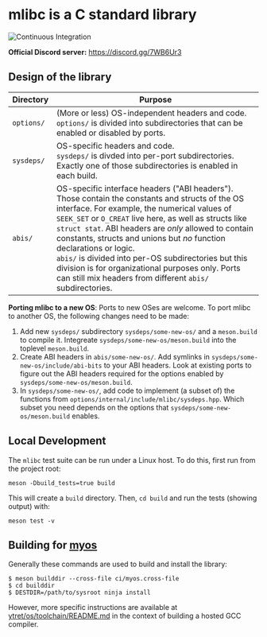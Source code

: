 # mlibc is a C standard library

![Continuous Integration](https://github.com/managarm/mlibc/workflows/Continuous%20Integration/badge.svg)

**Official Discord server:** https://discord.gg/7WB6Ur3

## Design of the library

| Directory | Purpose |
| --- | --- |
| `options/` | (More or less) OS-independent headers and code.<br>`options/` is divided into subdirectories that can be enabled or disabled by ports.|
| `sysdeps/` | OS-specific headers and code.<br>`sysdeps/` is divded into per-port subdirectories. Exactly one of those subdirectories is enabled in each build.|
| `abis/` | OS-specific interface headers ("ABI headers"). Those contain the constants and structs of the OS interface. For example, the numerical values of `SEEK_SET` or `O_CREAT` live here, as well as structs like `struct stat`. ABI headers are _only_ allowed to contain constants, structs and unions but _no_ function declarations or logic.<br>`abis/` is divided into per-OS subdirectories but this division is for organizational purposes only. Ports can still mix headers from different `abis/` subdirectories.|

**Porting mlibc to a new OS**: Ports to new OSes are welcome. To port mlibc to another OS, the following changes need to be made:
1. Add new `sysdeps/` subdirectory `sysdeps/some-new-os/` and a `meson.build` to compile it. Integreate `sysdeps/some-new-os/meson.build` into the toplevel `meson.build`.
2. Create ABI headers in `abis/some-new-os/`. Add symlinks in `sysdeps/some-new-os/include/abi-bits` to your ABI headers. Look at existing ports to figure out the ABI headers required for the options enabled by `sysdeps/some-new-os/meson.build`.
3. In `sysdeps/some-new-os/`, add code to implement (a subset of) the functions from `options/internal/include/mlibc/sysdeps.hpp`. Which subset you need depends on the options that `sysdeps/some-new-os/meson.build` enables.

## Local Development

The `mlibc` test suite can be run under a Linux host. To do this, first run from the project root:
```
meson -Dbuild_tests=true build
```
This will create a `build` directory. Then, `cd build` and run the tests (showing output) with:
```
meson test -v
```

## Building for [myos](https://github.com/ytret/os)

Generally these commands are used to build and install the library:

```
$ meson builddir --cross-file ci/myos.cross-file
$ cd builddir
$ DESTDIR=/path/to/sysroot ninja install
```

However, more specific instructions are available at [ytret/os/toolchain/README.md](https://github.com/ytret/os/blob/master/toolchain/README.md) in the context of building a hosted GCC compiler.
